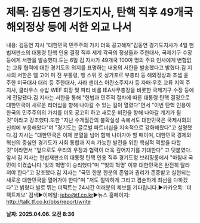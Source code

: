 # **제목: 김동연 경기도지사, 탄핵 직후 49개국 해외정상 등에 서한 외교 나서**

  내용: 김동연 지사 “대한민국 민주주의 가치 더욱 공고해져”김동연 경기도지사가 4일 헌법재판소의 대통령 탄핵 인용 결정 직후 세계 각국의 정상들과 주한대사, 국제기구 수장 등에게 서한을 발송했다.도는 6일 김 지사가 49개국 100여 명의 주요 인사에게 변함없는 교류 협력에 대한 경기도의 의지를 표명하는 내용의 서한을 발송했다고 밝혔다.김 지사의 서한은 엘 고어 미 전 부통령, 헹 스위 킷 싱가포르 부총리 등 해외정상과 조셉 윤 주한 미국대사 대리 등 주한대사, 사라 샌더스 아칸소주지사 등 자매·우호 교류 지역 주지사, 클라우스 슈밥 WEF 회장 및 파티 비롤 IEA사무총장을 비롯한 국제기구 수장 등에게 전달됐다.김 지사는 서한을 통해 "헌법과 민주적 절차에 따른 대통령 탄핵 결정으로 대한민국이 새로운 리더십을 향해 나아갈 수 있는 길이 열렸다"면서 "이번 탄핵 인용이 한국의 민주주의의 가치를 더욱 공고히 하고 새로운 비전을 향해 나아갈 계기가 될 것"이라고 강조했다.또한 "지난 수개월간의 불확실성 속에서도 대한민국은 국제사회의 신뢰에 부응해왔다"며 "경기도는 글로벌 파트너십을 지속적으로 강화해왔다"고 설명했다.김 지사는 "대한민국은 이제 분열을 넘어 함께 나아가야 할 때이며, 대한민국 경제와 혁신의 중심인 경기도가 사회 통합과 지속 가능한 발전을 위한 핵심적 역할을 다할 것"이라면서 "앞으로도 우리의 우정과 협력이 더욱 깊어지기를 기대한다" 고 덧붙였다.앞서 김 지사는 헌법재판소의 대통령 탄핵 인용 직후 경기도청 브리핑룸에서 "마침내 국민이 이겼습니다 ‘빛의 혁명’이 승리했다"며 "‘빛의 혁명’ 이후 대한민국은 완전히 달라져야 한다"고 강조했다.김 지사는 "국민 한분 한분의 존엄과 권리가 존중받고 실현되는 새로운 대한민국을 열어가야 한다"며 "저도 절박하게 그리고 겸손하게 최선을 다하겠다"고 밝혔다.발로 뛰는 더팩트는 24시간 여러분의 제보를 기다립니다.▶카카오톡: '더팩트제보' 검색▶이메일: jebo@tf.co.kr▶뉴스 홈페이지: http://talk.tf.co.kr/bbs/report/write

  **날짜: 2025.04.06. 오전 8:36**
